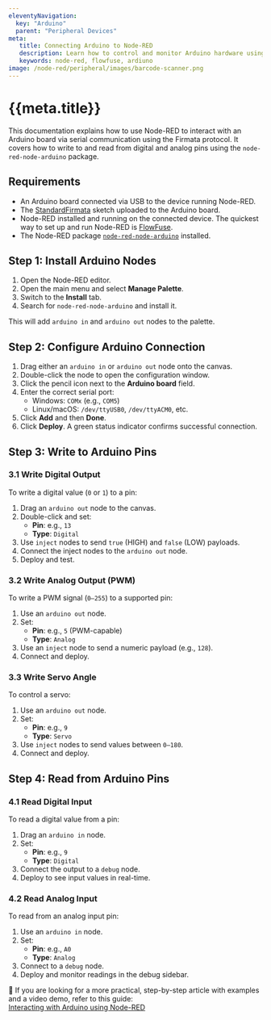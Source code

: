 ```yaml
---
eleventyNavigation:
  key: "Arduino"
  parent: "Peripheral Devices"
meta:
   title: Connecting Arduino to Node-RED
   description: Learn how to control and monitor Arduino hardware using Node-RED
   keywords: node-red, flowfuse, ardiuno
image: /node-red/peripheral/images/barcode-scanner.png
---
```


# {{meta.title}}

This documentation explains how to use Node-RED to interact with an Arduino board via serial communication using the Firmata protocol. It covers how to write to and read from digital and analog pins using the `node-red-node-arduino` package.

## Requirements

- An Arduino board connected via USB to the device running Node-RED.
- The [StandardFirmata](https://github.com/firmata/protocol) sketch uploaded to the Arduino board.
- Node-RED installed and running on the connected device. The quickest way to set up and run Node-RED is [FlowFuse](/).
- The Node-RED package [`node-red-node-arduino`](https://flows.nodered.org/node/node-red-node-arduino) installed.

## Step 1: Install Arduino Nodes

1. Open the Node-RED editor.
2. Open the main menu and select **Manage Palette**.
3. Switch to the **Install** tab.
4. Search for `node-red-node-arduino` and install it.

This will add `arduino in` and `arduino out` nodes to the palette.

## Step 2: Configure Arduino Connection

1. Drag either an `arduino in` or `arduino out` node onto the canvas.
2. Double-click the node to open the configuration window.
3. Click the pencil icon next to the **Arduino board** field.
4. Enter the correct serial port:
   - Windows: `COMx` (e.g., `COM5`)
   - Linux/macOS: `/dev/ttyUSB0`, `/dev/ttyACM0`, etc.
5. Click **Add** and then **Done**.
6. Click **Deploy**. A green status indicator confirms successful connection.

## Step 3: Write to Arduino Pins

### 3.1 Write Digital Output

To write a digital value (`0` or `1`) to a pin:

1. Drag an `arduino out` node to the canvas.
2. Double-click and set:
   - **Pin**: e.g., `13`
   - **Type**: `Digital`
3. Use `inject` nodes to send `true` (HIGH) and `false` (LOW) payloads.
4. Connect the inject nodes to the `arduino out` node.
5. Deploy and test.

### 3.2 Write Analog Output (PWM)

To write a PWM signal (`0–255`) to a supported pin:

1. Use an `arduino out` node.
2. Set:
   - **Pin**: e.g., `5` (PWM-capable)
   - **Type**: `Analog`
3. Use an `inject` node to send a numeric payload (e.g., `128`).
4. Connect and deploy.

### 3.3 Write Servo Angle

To control a servo:

1. Use an `arduino out` node.
2. Set:
   - **Pin**: e.g., `9`
   - **Type**: `Servo`
3. Use `inject` nodes to send values between `0–180`.
4. Connect and deploy.

## Step 4: Read from Arduino Pins

### 4.1 Read Digital Input

To read a digital value from a pin:

1. Drag an `arduino in` node.
2. Set:
   - **Pin**: e.g., `9`
   - **Type**: `Digital`
3. Connect the output to a `debug` node.
4. Deploy to see input values in real-time.

### 4.2 Read Analog Input

To read from an analog input pin:

1. Use an `arduino in` node.
2. Set:
   - **Pin**: e.g., `A0`
   - **Type**: `Analog`
3. Connect to a `debug` node.
4. Deploy and monitor readings in the debug sidebar.


🔗 If you are looking for a more practical, step-by-step article with examples and a video demo, refer to this guide:  
[Interacting with Arduino using Node-RED](/blog/2025/02/interacting-with-arduino-using-node-red/)
